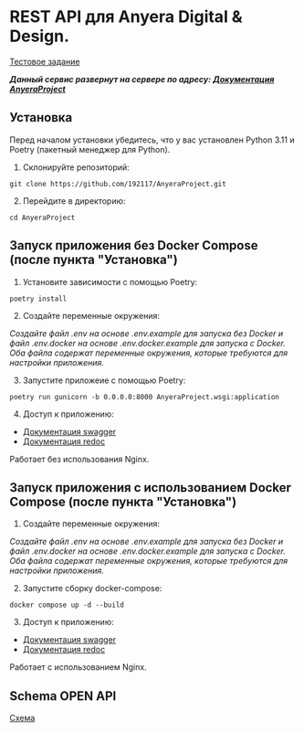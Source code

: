 # REST API для Anyera Digital & Design.

[Тестовое задание](https://docs.google.com/document/d/1OSgG7qUW1Rm_5VEc5BEZqSnJHa-_10AvA1vnmU2RBZE/edit?usp=sharing)

**_Данный сервис развернут на сервере по адресу: [Документация AnyeraProject](http://5.104.108.168:8009/swagger/)_**

## Установка

Перед началом установки убедитесь, что у вас установлен Python 3.11 и Poetry (пакетный менеджер для Python).

1. Склонируйте репозиторий:

`git clone https://github.com/192117/AnyeraProject.git`

2. Перейдите в директорию:

`cd AnyeraProject`

## Запуск приложения без Docker Compose (после пункта "Установка")

1. Установите зависимости с помощью Poetry:

`poetry install`

2. Создайте переменные окружения:

_Создайте файл .env на основе .env.example для запуска без Docker и файл .env.docker на основе .env.docker.example для 
запуска с Docker. Оба файла содержат переменные окружения, которые требуются для настройки приложения._

3. Запустите приложеие с помощью Poetry:

`poetry run gunicorn -b 0.0.0.0:8000 AnyeraProject.wsgi:application`

4. Доступ к приложению: 

- [Документация swagger](http://127.0.0.1:8000/swagger/)
- [Документация redoc](http://127.0.0.1:8000/redoc/)

Работает без использования Nginx.

## Запуск приложения c использованием Docker Compose (после пункта "Установка")

1. Создайте переменные окружения:

_Создайте файл .env на основе .env.example для запуска без Docker и файл .env.docker на основе .env.docker.example для 
запуска с Docker. Оба файла содержат переменные окружения, которые требуются для настройки приложения._

2. Запустите сборку docker-compose:

`docker compose up -d --build`

3. Доступ к приложению: 

- [Документация swagger](http://127.0.0.1:8000/swagger/)
- [Документация redoc](http://127.0.0.1:8000/redoc/)

Работает с использованием Nginx.

## Schema OPEN API

[Схема](https://github.com/192117/AnyeraProject/blob/master/AnyeraProject.yaml)